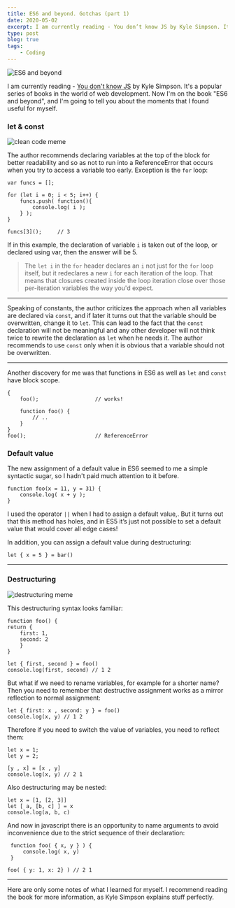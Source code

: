 ```yaml
---
title: ES6 and beyond. Gotchas (part 1)
date: 2020-05-02
excerpt: I am currently reading - You don’t know JS by Kyle Simpson. It’s a popular series of books in the world of web development
type: post
blog: true
tags:
    - Coding
---
```


![ES6 and beyond](https://i.gr-assets.com/images/S/compressed.photo.goodreads.com/books/1451238966l/28276017.jpg)

I am currently reading - [You don't know JS](https://github.com/getify/You-Dont-Know-JS) by Kyle Simpson. It's a popular series of books in the world of web development. Now I'm on the book "ES6 and beyond", and I'm going to tell you about the moments that I found useful for myself.

### let & const

![clean code meme](https://cdn-media-1.freecodecamp.org/images/0*q3-4kypImPD0VDPg.jpg)


The author recommends declaring variables at the top of the block for better readability and so as not to run into a ReferenceError that occurs when you try to access a variable too early.
Exception is the `for` loop:
    
    var funcs = [];
        
    for (let i = 0; i < 5; i++) {
    	funcs.push( function(){
    		console.log( i );
    	} );
    }
    
    funcs[3]();		// 3

If in this example, the declaration of variable `i` is taken out of the loop, or declared using var, then the answer will be 5.

> The  `let i`  in the  `for`  header declares an  `i`  not just for the
> `for`  loop itself, but it redeclares a new  `i`  for each iteration
> of the loop. That means that closures created inside the loop
> iteration close over those per-iteration variables the way you'd
> expect.

---
Speaking of constants, the author criticizes the approach when all variables are declared via `const`, and if later it turns out that the variable should be overwritten, change it to `let`. This can lead to the fact that the `const` declaration will not be meaningful and any other developer will not think twice to rewrite the declaration as `let` when he needs it.  The author recommends to use `const` only when it is obvious that a variable should not be overwritten.

---
Another discovery for me was that functions in ES6 as well as `let` and `const` have block scope.

    {
		foo();					// works!

		function foo() {
			// ..
		}
	}
	foo();						// ReferenceError


###  Default value

The new assignment of a default value in ES6 seemed to me a simple syntactic sugar, so I hadn't paid much attention to it before.

    function foo(x = 11, y = 31) {
    	console.log( x + y );
    }

I used the operator  `||` when I had to assign a default value,.
But it turns out that this method has holes, and in ES5 it’s just not possible to set a default value that would cover all edge cases!

In addition, you can assign a default value during destructuring:

    let { x = 5 } = bar()

---

###  Destructuring
![destructuring meme](https://miro.medium.com/max/1240/1*TYifiOJXooG5bR6kXZmQEg.png)

This destructuring syntax looks familiar:

    function foo() {
    return {
    	first: 1,
    	second: 2
	    }
    }
    
    let { first, second } = foo()
    console.log(first, second) // 1 2

But what if we need to rename variables, for example for a shorter name? Then you need to remember that destructive assignment works as a mirror reflection to normal assignment:

    let { first: x , second: y } = foo()
    console.log(x, y) // 1 2

 Therefore if you need to switch the value of variables, you need to reflect them:

    let x = 1;
    let y = 2;
    
    [y , x] = [x , y]
    console.log(x, y) // 2 1
	

Also destructuring may be nested:

    let x = [1, [2, 3]]
    let [ a, [b, c] ] = x
    console.log(a, b, c)
    
And now in javascript there is an opportunity to name arguments to avoid inconvenience due to the strict sequence of their declaration: 

     function foo( { x, y } ) {
    	 console.log( x, y)
     }
     
    foo( { y: 1, x: 2} ) // 2 1

---
Here are only some notes of what I learned for myself. I recommend reading the book for more information, as Kyle Simpson explains stuff perfectly.